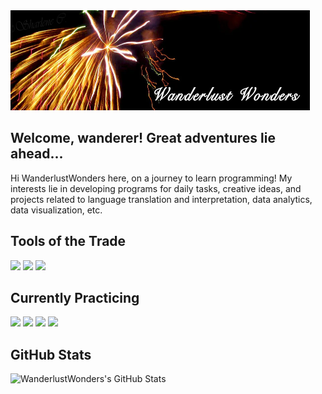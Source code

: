 <a href="https://wanderlustwonders.wixsite.com/sccreations">
  <img height="160" width="95%" src="https://raw.githubusercontent.com/WanderlustWonders/WanderlustWonders/master/WanderlustWonders_header.png";
       alt="WanderlustWonders Header">
</a>

<!-- Image header with link redirect: 
Link image to redirect: <img> tag as child of <a> tag with href.
LT or RT Align: insert align="right" in image tag. Center align: Put anchor tag as child of paragraph <p align="center"> <a> <img> </a> </p>
Markdown:
[![Header](URL.png "Header")](https://redirect.link)
-->


## Welcome, wanderer! Great adventures lie ahead...
Hi WanderlustWonders here, on a journey to learn programming! My interests lie in developing programs for daily tasks, creative ideas, and projects related to language translation and interpretation, data analytics, data visualization, etc. <br>
<!-- **Languages:** English, Japanese, Cantonese, Mandarin <br> -->


## Tools of the Trade

![](https://img.shields.io/badge/Tool-Excel/VBA-informational?style=flat&logo=Microsoft+Excel&logoColor=white&color=217346)
![](https://img.shields.io/badge/Tool-PowerBI-informational?style=flat&logo=Power+BI&logoColor=white&color=F2C811)
![](https://img.shields.io/badge/Tool-Tableau-informational?style=flat&logo=Tableau&logoColor=white&color=E97627)


## Currently Practicing

![](https://img.shields.io/badge/Code-Python-informational?style=flat&logo=python&logoColor=white&color=3776AB)
![](https://img.shields.io/badge/Code-R-informational?style=flat&logo=python&logoColor=white&color=276DC3)
![](https://img.shields.io/badge/Tool-PostgreSQL-informational?style=flat&logo=PostgreSQL&logoColor=white&color=336791)
![](https://img.shields.io/badge/Tool-Blender-informational?style=flat&logo=Blender&logoColor=white&color=F5792A)

<!-- Icon Format:
https://simpleicons.org/
https://shields.io/
![](https://img.shields.io/badge/<WORD_ON_LEFT>-<WORD_ON_RIGHT>-informational?style=flat&logo=<LOGO_NAME>&logoColor=white&color=2bbc8a)
-->


## GitHub Stats
<a>
  <img align="left" height="150" src="https://github-readme-stats.vercel.app/api?username=WanderlustWonders&show_icons=true&line_height=27&count_private=true&title_color=ffffff&text_color=c9cacc&icon_color=79dafa&bg_color=1d1f21" alt="WanderlustWonders's GitHub Stats" />
</a>

<!-- GitHub Stats Cards:
https://github.com/anuraghazra/github-readme-stats
Top languages
<img align="left" src="https://github-readme-stats.vercel.app/api/top-langs/?username=WanderlustWonders&layout=compact&html&title_color=ffffff&text_color=c9cacc&icon_color=2bbc8a&bg_color=1d1f21" />
-->
